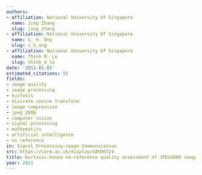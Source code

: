 ```yaml
---
authors:
- affiliation: National University Of Singapore
  name: Jing Zhang
  slug: jing_zhang
- affiliation: National University Of Singapore
  name: S. H. Ong
  slug: s_h_ong
- affiliation: National University Of Singapore
  name: Thinh M. Le
  slug: thinh_m_le
date: '2011-01-01'
estimated_citations: 55
fields:
- image quality
- image processing
- kurtosis
- discrete cosine transform
- image compression
- jpeg 2000
- computer vision
- signal processing
- mathematics
- artificial intelligence
- no reference
in: Signal Processing-image Communication
src: https://core.ac.uk/display/48690724
title: Kurtosis-based no-reference quality assessment of JPEG2000 images
year: 2011
---
```

